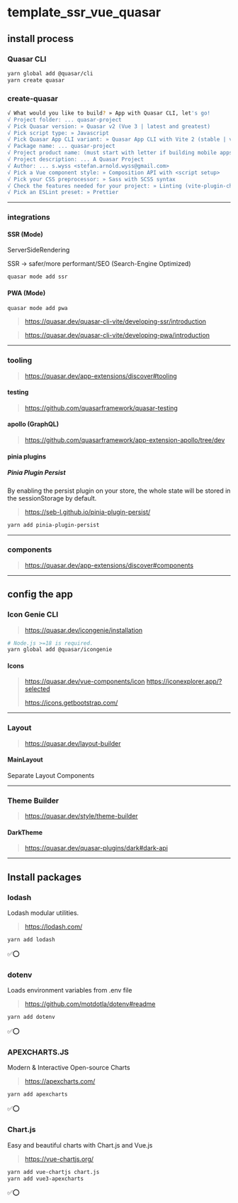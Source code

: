# template_ssr_vue_quasar

## install process

### Quasar CLI

```bash
yarn global add @quasar/cli
yarn create quasar
```

### create-quasar

```bash
√ What would you like to build? » App with Quasar CLI, let's go!
√ Project folder: ... quasar-project
√ Pick Quasar version: » Quasar v2 (Vue 3 | latest and greatest)
√ Pick script type: » Javascript
√ Pick Quasar App CLI variant: » Quasar App CLI with Vite 2 (stable | v1)
√ Package name: ... quasar-project
√ Project product name: (must start with letter if building mobile apps) ... Quasar App
√ Project description: ... A Quasar Project
√ Author: ... s.wyss <stefan.arnold.wyss@gmail.com>
√ Pick a Vue component style: » Composition API with <script setup>
√ Pick your CSS preprocessor: » Sass with SCSS syntax
√ Check the features needed for your project: » Linting (vite-plugin-checker + ESLint), State Management (Pinia), axios, vue-i18n
√ Pick an ESLint preset: » Prettier
```

---

### integrations

#### SSR (Mode)

ServerSideRendering

SSR -> safer/more performant/SEO (Search-Engine Optimized)

```bash
quasar mode add ssr
```

#### PWA (Mode)

```bash
quasar mode add pwa
```

> https://quasar.dev/quasar-cli-vite/developing-ssr/introduction

> https://quasar.dev/quasar-cli-vite/developing-pwa/introduction

---

### tooling

> https://quasar.dev/app-extensions/discover#tooling
>

#### testing

> https://github.com/quasarframework/quasar-testing

#### apollo (GraphQL)

> https://github.com/quasarframework/app-extension-apollo/tree/dev

#### pinia plugins

##### Pinia Plugin Persist

By enabling the persist plugin on your store, the whole state will be stored in the sessionStorage by default.

> https://seb-l.github.io/pinia-plugin-persist/

```bash
yarn add pinia-plugin-persist
```

---

### components

> https://quasar.dev/app-extensions/discover#components

---

## config the app

### Icon Genie CLI

> https://quasar.dev/icongenie/installation

```bash
# Node.js >=18 is required.
yarn global add @quasar/icongenie
```

#### Icons

> https://quasar.dev/vue-components/icon
> https://iconexplorer.app/?selected
>
> https://icons.getbootstrap.com/
---

### Layout

> https://quasar.dev/layout-builder

#### MainLayout

Separate Layout Components

---

### Theme Builder
> https://quasar.dev/style/theme-builder

#### DarkTheme
> https://quasar.dev/quasar-plugins/dark#dark-api

---

## Install packages

### lodash

Lodash modular utilities.
> https://lodash.com/

```bash
yarn add lodash
```

✅⭕

### dotenv

Loads environment variables from .env file
> https://github.com/motdotla/dotenv#readme

```bash
yarn add dotenv
```

✅⭕

### APEXCHARTS.JS

Modern & Interactive Open-source Charts
> https://apexcharts.com/
>

```bash
yarn add apexcharts
```

✅⭕

### Chart.js

Easy and beautiful charts with Chart.js and Vue.js
> https://vue-chartjs.org/
>

```bash
yarn add vue-chartjs chart.js
yarn add vue3-apexcharts

```

✅⭕
